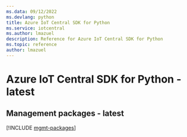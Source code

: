 ```yaml
---
ms.data: 09/12/2022
ms.devlang: python
title: Azure IoT Central SDK for Python
ms.service: iotcentral
ms.author: lmazuel
description: Reference for Azure IoT Central SDK for Python
ms.topic: reference
author: lmazuel
---
```

# Azure IoT Central SDK for Python - latest

## Management packages - latest
[!INCLUDE [mgmt-packages](iot-central-mgmt-index.md)]